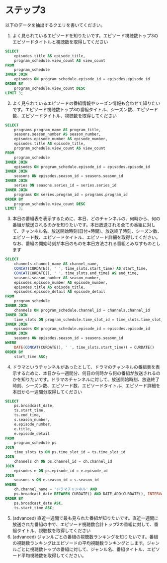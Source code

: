 # ステップ3
以下のデータを抽出するクエリを書いてください。

1. よく見られているエピソードを知りたいです。エピソード視聴数トップ3のエピソードタイトルと視聴数を取得してください
```sql
SELECT
    episodes.title AS episode_title,
    program_schedule.view_count AS view_count
FROM
    program_schedule
INNER JOIN
    episodes ON program_schedule.episode_id = episodes.episode_id
ORDER BY
    program_schedule.view_count DESC
LIMIT 3;
```
2. よく見られているエピソードの番組情報やシーズン情報も合わせて知りたいです。エピソード視聴数トップ3の番組タイトル、シーズン数、エピソード数、エピソードタイトル、視聴数を取得してください
```sql
SELECT
    programs.program_name AS program_title,
    seasons.season_number AS season_number,
    episodes.episode_number AS episode_number,
    episodes.title AS episode_title,
    program_schedule.view_count AS view_count
FROM
    program_schedule
INNER JOIN
    episodes ON program_schedule.episode_id = episodes.episode_id
INNER JOIN
    seasons ON episodes.season_id = seasons.season_id
INNER JOIN
    series ON seasons.series_id = series.series_id
INNER JOIN
    programs ON series.program_id = programs.program_id
ORDER BY
    program_schedule.view_count DESC
LIMIT 3;
```
3. 本日の番組表を表示するために、本日、どのチャンネルの、何時から、何の番組が放送されるのかを知りたいです。本日放送される全ての番組に対して、チャンネル名、放送開始時刻(日付+時間)、放送終了時刻、シーズン数、エピソード数、エピソードタイトル、エピソード詳細を取得してください。なお、番組の開始時刻が本日のものを本日方法される番組とみなすものとします
```sql
SELECT
    channels.channel_name AS channel_name,
    CONCAT(CURDATE(), ' ', time_slots.start_time) AS start_time,
    CONCAT(CURDATE(), ' ', time_slots.end_time) AS end_time,
    seasons.season_number AS season_number,
    episodes.episode_number AS episode_number,
    episodes.title AS episode_title,
    episodes.episode_detail AS episode_detail
FROM
    program_schedule
INNER JOIN
    channels ON program_schedule.channel_id = channels.channel_id
INNER JOIN
    time_slots ON program_schedule.time_slot_id = time_slots.time_slot_id
INNER JOIN
    episodes ON program_schedule.episode_id = episodes.episode_id
INNER JOIN
    seasons ON episodes.season_id = seasons.season_id
WHERE
    DATE(CONCAT(CURDATE(), ' ', time_slots.start_time)) = CURDATE()
ORDER BY
    start_time ASC;
```
4. ドラマというチャンネルがあったとして、ドラマのチャンネルの番組表を表示するために、本日から一週間分、何日の何時から何の番組が放送されるのかを知りたいです。ドラマのチャンネルに対して、放送開始時刻、放送終了時刻、シーズン数、エピソード数、エピソードタイトル、エピソード詳細を本日から一週間分取得してください
```sql
SELECT
    ps.broadcast_date,
    ts.start_time,
    ts.end_time,
    s.season_number,
    e.episode_number,
    e.title,
    e.episode_detail
FROM
    program_schedule ps
JOIN
    time_slots ts ON ps.time_slot_id = ts.time_slot_id
JOIN
    channels ch ON ps.channel_id = ch.channel_id
JOIN
    episodes e ON ps.episode_id = e.episode_id
JOIN
    seasons s ON e.season_id = s.season_id
WHERE
    ch.channel_name = 'ドラマチャンネル' AND
    ps.broadcast_date BETWEEN CURDATE() AND DATE_ADD(CURDATE(), INTERVAL 7 DAY)
ORDER BY
    ps.broadcast_date ASC,
    ts.start_time ASC;
```
5. (advanced) 直近一週間で最も見られた番組が知りたいです。直近一週間に放送された番組の中で、エピソード視聴数合計トップ2の番組に対して、番組タイトル、視聴数を取得してください
6. (advanced) ジャンルごとの番組の視聴数ランキングを知りたいです。番組の視聴数ランキングはエピソードの平均視聴数ランキングとします。ジャンルごとに視聴数トップの番組に対して、ジャンル名、番組タイトル、エピソード平均視聴数を取得してください。
